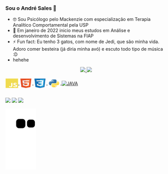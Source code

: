 ### Sou o André Sales 👋

- 🤓 Sou Psicólogo pelo Mackenzie com especialização em Terapia Analítico Comportamental pela USP
- 🌱 Em janeiro de 2022 inicio meus estudos em Análise e desenvolvimento de Sistemas na FIAP
- ⚡ Fun fact: Eu tenho 3 gatos, com nome de Jedi, que são minha vida. Adoro comer besteira (já diria minha avó) e escuto todo tipo de música :D
- hehehe
<div align="center">
  <a href="https://github.com/asalesg">
  <img height="140em" src="https://github-readme-stats.vercel.app/api?username=asalesg&show_icons=true&theme=midnight-purple"/>
  <img height="140em" src="https://github-readme-stats.vercel.app/api/top-langs/?username=asalesg&layout=compact&theme=dracula"/>
</div>

</div>
  <div style="display: inline_block"><br>
  <img align="center" alt="Js" height="30" width="40" src="https://raw.githubusercontent.com/devicons/devicon/master/icons/javascript/javascript-plain.svg">
  <img align="center" alt="HTML" height="30" width="40" src="https://raw.githubusercontent.com/devicons/devicon/master/icons/html5/html5-original.svg">
  <img align="center" alt="CSS" height="30" width="40" src="https://raw.githubusercontent.com/devicons/devicon/master/icons/css3/css3-original.svg">
  <img align="center" alt="Python" height="30" width="40" src="https://raw.githubusercontent.com/devicons/devicon/master/icons/python/python-original.svg">
  <img align="center" alt="JAVA" height="30" width="40" src="https://cdn-icons-png.flaticon.com/512/226/226777.png">
</div>
  
  ##
  
  <div> 
  <a href="https://instagram.com/asalesg" target="_blank"><img src="https://img.shields.io/badge/-Instagram-%23E4405F?style=for-the-badge&logo=instagram&logoColor=white" target="_blank"></a>
  <a href = "mailto:asalesg@gmail.com"><img src="https://img.shields.io/badge/-Gmail-%23333?style=for-the-badge&logo=gmail&logoColor=white" target="_blank"></a>
  <a href="https://www.linkedin.com/in/asalesg/" target="_blank"><img src="https://img.shields.io/badge/-LinkedIn-%230077B5?style=for-the-badge&logo=linkedin&logoColor=white" target="_blank"></a> 
  
  ![Snake animation](https://github.com/asalesg/asalesg/blob/output/github-contribution-grid-snake.svg)
